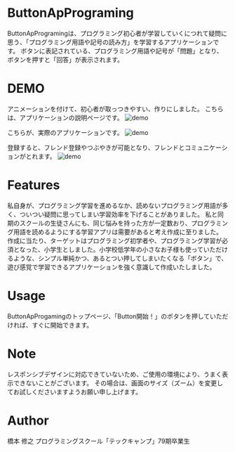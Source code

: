 # ButtonApPrograming
 
ButtonApProgramingは、プログラミング初心者が学習していくにつれて疑問に思う、「プログラミング用語や記号の読み方」を学習するアプリケーションです。
ボタンに表記されている、プログラミング用語や記号が「問題」となり、ボタンを押すと「回答」が表示されます。
 
# DEMO
 
 アニメーションを付けて、初心者が取っつきやすい、作りにしました。
 こちらは、アプリケーションの説明ページです。
![demo](https://i.gyazo.com/6ee992c4c2302d73b892662dba39b45e/raw)

こちらが、実際のアプリケーションです。
![demo](https://i.gyazo.com/1f9eff0277ca847625b7515ccbc5dd82/raw)

登録すると、フレンド登録やつぶやきが可能となり、フレンドとコミュニケーションがとれます。
![demo](https://i.gyazo.com/316f313465f3336d42bf0b981d5b3783/raw)
 
# Features
 
私自身が、プログラミング学習を進めるなか、読めないプログラミング用語が多く、ついつい疑問に思ってしまい学習効率を下げることがありました。
私と同期のスクールの生徒さんにも、同じ悩みを持った方が一定数おり、プログラミング用語を読めるようにする学習アプリは需要があると考え作成に至りました。
作成に当たり、ターゲットはプログラミング初学者や、プログラミング学習が必須となった、小学生としました。小学校低学年の小さなお子様も使っていただけるような、シンプル単純かつ、あるとつい押してしまいたくなる「ボタン」で、遊び感覚で学習できるアプリケーションを強く意識して作成いたしました。
 
# Usage
 
ButtonApProgamingのトップページ、「Button開始！」のボタンを押していただければ、すぐに開始できます。
 
# Note
 
レスポンシブデザインに対応できていないため、ご使用の環境により、うまく表示できないことがございます。
その場合は、画面のサイズ（ズーム）を変更してお試しくださいますようお願い申し上げます。
 
# Author
 
橋本 修之
プログラミングスクール「テックキャンプ」79期卒業生
